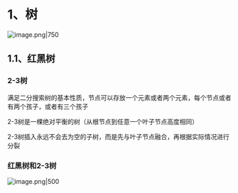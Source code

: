 # 1、树

![image.png|750](https://yancey-note-img.oss-cn-beijing.aliyuncs.com/202311160908220.png)

## 1.1、红黑树

### 2-3树

满足二分搜索树的基本性质，节点可以存放一个元素或者两个元素，每个节点或者有两个孩子，或者有三个孩子

2-3树是一棵绝对平衡的树（从根节点到任意一个叶子节点高度相同）

2-3树插入永远不会去为空的子树，而是先与叶子节点融合，再根据实际情况进行分裂


### 红黑树和2-3树


![image.png|500](https://yancey-note-img.oss-cn-beijing.aliyuncs.com/20241024162739.png)



